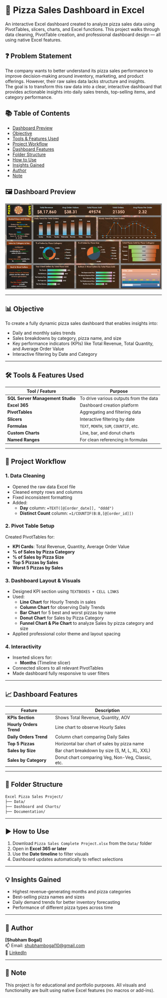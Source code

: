 
# 🍕 Pizza Sales Dashboard in Excel

An interactive Excel dashboard created to analyze pizza sales data using PivotTables, slicers, charts, and Excel functions. This project walks through data cleaning, PivotTable creation, and professional dashboard design — all using native Excel features.

## ❓ Problem Statement

The company wants to better understand its pizza sales performance to improve decision-making around inventory, marketing, and product offerings. However, their raw sales data lacks structure and insights.  
The goal is to transform this raw data into a clear, interactive dashboard that provides actionable insights into daily sales trends, top-selling items, and category performance.

## 📚 Table of Contents

- [Dashboard Preview](#dashboard-preview)
- [Objective](#objective)
- [Tools & Features Used](#tools--features-used)
- [Project Workflow](#project-workflow)
- [Dashboard Features](#dashboard-features)
- [Folder Structure](#folder-structure)
- [How to Use](#how-to-use)
- [Insights Gained](#insights-gained)
- [Author](#author)
- [Note](#note)

## 🖼️ Dashboard Preview

![Dashboard Preview](Excel%20Pizza%20Sales%20Project/Dashboard%20and%20Charts/Dashboard.png)

---

## 📊 Objective

To create a fully dynamic pizza sales dashboard that enables insights into:
- Daily and monthly sales trends
- Sales breakdowns by category, pizza name, and size
- Key performance indicators (KPIs) like Total Revenue, Total Quantity, and Average Order Value
- Interactive filtering by Date and Category

---

## 🛠 Tools & Features Used

| Tool / Feature     | Purpose                                |
|--------------------|----------------------------------------|
| **SQL Server Management Studio** | To drive various outputs from the data |
| **Excel 365**       | Dashboard creation platform            |
| **PivotTables**     | Aggregating and filtering data         |
| **Slicers**         | Interactive filtering by date          |
| **Formulas**        | `TEXT`, `MONTH`, `SUM`, `COUNTIF`, etc.|
| **Custom Charts**   | Line, bar, and donut charts            |
| **Named Ranges**    | For clean referencing in formulas      |

---

## 🧩 Project Workflow

### 1. Data Cleaning
- Opened the raw data Excel file
- Cleaned empty rows and columns
- Fixed inconsistent formatting
- Added:
  - **Day** column: `=TEXT([@[order_date]], "dddd")`
  - **Distinct Count** column: `=1/COUNTIF(B:B,[@[order_id]])`

### 2. Pivot Table Setup
Created PivotTables for:
- **KPI Cards**: Total Revenue, Quantity, Average Order Value
- **% of Sales by Pizza Category**
- **% of Sales by Pizza Size**
- **Top 5 Pizzas by Sales**
- **Worst 5 Pizzas by Sales**

### 3. Dashboard Layout & Visuals
- Designed KPI section using `TEXTBOXES + CELL LINKS`
- Used:
  - **Line Chart** for Hourly Trends in sales
  - **Column Chart** for observing Daily Trends
  - **Bar Chart** for 5 best and worst pizzas by name
  - **Donut Chart** for Sales by Pizza Category
  - **Funnel Chart & Pie Chart** to analyze Sales by pizza category and size
- Applied professional color theme and layout spacing

### 4. Interactivity
- Inserted slicers for:
  - **Months** (Timeline slicer)
- Connected slicers to all relevant PivotTables
- Made dashboard fully responsive to user filters

---

## 📈 Dashboard Features

| Feature                | Description                                        |
|------------------------|----------------------------------------------------|
| **KPIs Section**       | Shows Total Revenue, Quantity, AOV                 |
| **Hourly Orders Trend**| Line chart to observe Hourly Sales                 |
| **Daily Orders Trend** | Column chart comparing Daily Sales                 |
| **Top 5 Pizzas**       | Horizontal bar chart of sales by pizza name        |
| **Sales by Size**      | Bar chart breakdown by size (S, M, L, XL, XXL)     |
| **Sales by Category**  | Donut chart comparing Veg, Non-Veg, Classic, etc.  |

---

## 📂 Folder Structure

```
Excel Pizza Sales Project/
├── Data/
├── Dashboard and Charts/
├── Documentation/
```

---

## ▶️ How to Use

1. Download `Pizza Sales Complete Project.xlsx` from the `Data/` folder
2. Open in **Excel 365 or later**
3. Use the **Date timeline** to filter visuals
4. Dashboard updates automatically to reflect selections

---

## 💡 Insights Gained

- Highest revenue-generating months and pizza categories
- Best-selling pizza names and sizes
- Daily demand trends for better inventory forecasting
- Performance of different pizza types across time

---

## 📧 Author

**[Shubham Bogal]**  
📫 Email: shubhambogal10@gmail.com  
🔗 [LinkedIn](https://linkedin.com/in/your-linkedin)

---

## 📜 Note

This project is for educational and portfolio purposes. All visuals and functionality are built using native Excel features (no macros or add-ins).
